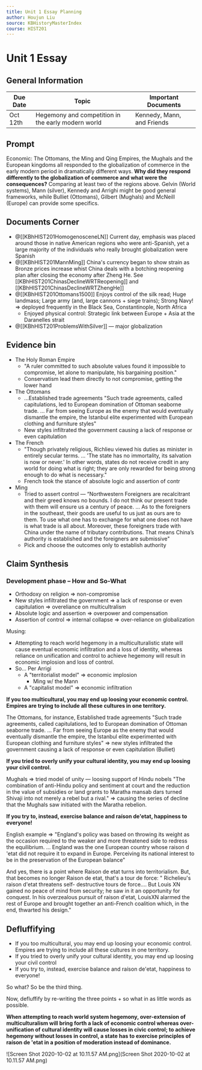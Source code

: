 ```yaml
---
title: Unit 1 Essay Planning
author: Houjun Liu
source: KBHistoryMasterIndex
course: HIST201
---
```


# Unit 1 Essay
## General Information

| Due Date | Topic                                              | Important Documents        |
|----------|----------------------------------------------------|----------------------------|
| Oct 12th | Hegemony and competition in the early modern world | Kennedy, Mann, and Friends |

## Prompt

<!--
Cultural: Confucianism, Islam, and Christianity play varying roles in the political and economic decisions of the major regions of world (Ming/Qing, Ottomans/Mughals, Europe). **How did culture influence the relative success of commerce and/or state formation in these regions? Was the influence positive or negative ? Were there wider ramifications?**
Include in your essay at least two religions. Sources for: Christianity (McNeill, Kissinger), Confucianism (resources from your Kennedy essay), Islam (Bulliet, Gilbert, some Gelvin).
-->

Economic: The Ottomans, the Ming and Qing Empires, the Mughals and the European kingdoms all responded to the globalization of commerce in the early modern period in dramatically different ways. **Why did they respond differently to the globalization of commerce and what were the consequences?**
Comparing at least two of the regions above. Gelvin (World systems), Mann (silver), Kennedy and Arrighi might be good general frameworks, while Bulliet (Ottomans), Gilbert (Mughals) and McNeill (Europe) can provide some specifics.


## Documents Corner
- @[[KBhHIST201HomogenosceneLN]] Current day, emphasis was placed around those in native American regions who were anti-Spanish, yet a large majority of the individuals who really brought globalization were Spanish 
- @[[KBhHIST201MannMing]] China's currency began to show strain as Bronze prices increase whist China deals with a botching reopening plan after closing the economy after Zheng He. See [[KBhHIST201ChinasDeclineWRTReopening]] and [[KBhHIST201ChinasDeclineWRTZhengHe]]
- @[[KBhHIST201Ottomans1500]]   Enjoys control of the silk read; Huge landmass; Large army (and, large cannons + siege trains); Strong Navy! => deployed frequently in the Black Sea, Constantinople, North Africa
	- Enjoyed physical control: Strategic link between Europe + Asia at the Daranelles strait 
- @[[KBhHIST201ProblemsWithSilver]]  — major globalization
 
 
## Evidence bin
- The Holy Roman Empire
	- "A ruler committed to such absolute values found it impossible to compromise, let alone to manipulate, his bargaining position."
	- Conservatism lead them directly to not compromise, getting the lower hand
- The Ottomans	
	- ...Established trade agreements "Such trade agreements, called capitulations, led to European domination of Ottoman seaborne trade. ... Far from seeing Europe as the enemy that would eventually dismantle the empire, the Istanbul elite experimented with European clothing and furniture styles"
	- New styles infiltrated the government causing a lack of response or even capitulation
- The French
	- "Though privately religious, Richlieu viewed his duties as minister in entirely secular terms. ... 'The state has no immortality, its salvation is now or never.'  In other words, states do not receive credit in any world for doing what is right; they are only rewarded for being strong enough to do what is necessary."
	- French took the stance of absolute logic and assertion of contr
- Ming
	- Tried to assert control — “Northwestern Foreigners are recalcitrant and their greed knows no bounds. I do not think our present trade with them will ensure us a century of peace. ... As to the foreigners in the southeast, their goods are useful to us just as ours are to them. To use what one has to exchange for what one does not have is what trade is all about. Moreover, these foreigners trade with China under the name of tributary contributions. That means China’s authority is established and the foreigners are submissive"
	- Pick and choose the outcomes only to establish authority
	
	
## Claim Synthesis
### Development phase – How and So-What
* Orthodoxy on religion => non-compromise 
* New styles infiltrated the government => a lack of response or even capitulation => overeliance on multicultralism
* Absolute logic and assertion => overpower and compensation
* Assertion of control => internal collapse => over-reliance on globalization

Musing:

* Attempting to reach world hegemony in a multiculturalistic state will cause eventual economic infiltration and a loss of identity, whereas reliance on unification and control to achieve hegemony will result in economic implosion and loss of control.
* So... Per Arrigi
	* A "territorialist model" => economic implosion	
		* Ming w/ the Mann
	* A "capitalist model" => economic infiltration
	
**If you too multicultural, you may end up loosing your economic control. Empires are trying to include all these cultures in one territory.**

The Ottomans, for instance, Established trade agreements "Such trade agreements, called capitulations, led to European domination of Ottoman seaborne trade. ... Far from seeing Europe as the enemy that would eventually dismantle the empire, the Istanbul elite experimented with European clothing and furniture styles" => new styles infiltrated the government causing a lack of response or even capitulation (Bulliet)

**If you tried to overly unify your cultural identity, you may end up loosing your civil control.**

Mughals => tried model of unity — loosing support of Hindu nobels "The combination of anti-Hindu policy and sentiment at court and the reduction in the value of subsidies or land grants to Maratha mansab dars turned Shivaji into not merely a rebel but a rival." => causing the series of decline that the Mughals saw initiated with the Maratha rebelion.

**If you try to, instead, exercise balance and raíson de'etat, happiness to everyone!**

English example => "England's policy was based on throwing its weight as the occasion required to the weaker and more threatened side to redress the equilibrium. ... England was the one European country whose raison d 'etat did not require it to expand in Europe. Perceiving its national interest to be in the preservation of the European balance"

And yes, there is a point where Raison de etat turns into territorialism. But, that becomes no longer Raison de etat, that's a tour de force: " Richelieu's raison d'etat threatens self- destructive tours de force.... But Louis XN gained no peace of mind from security; he saw in it an opportunity for conquest. In his overzealous pursuit of raison d'etat, LouisXN alarmed the rest of Europe and brought together an anti-French coalition which, in the end, thwarted his design." 

## Defluffifying

* If you too multicultural, you may end up loosing your economic control. Empires are trying to include all these cultures in one territory.
* If you tried to overly unify your cultural identity, you may end up loosing your civil control
* If you try to, instead, exercise balance and raíson de'etat, happiness to everyone!

So what? So be the third thing.

Now, defluffify by re-writing the three points + so what in as little words as possible.

**When attempting to reach world system hegemony, over-extension of multiculturalism will bring forth a lack of economic control whereas over-unification of cultural identity will cause losses in civic control; to achieve hegemony without losses in control, a state has to exercise principles of raíson de 'etat in a position of moderation instead of dominance.**

![Screen Shot 2020-10-02 at 10.11.57 AM.png](Screen Shot 2020-10-02 at 10.11.57 AM.png)

